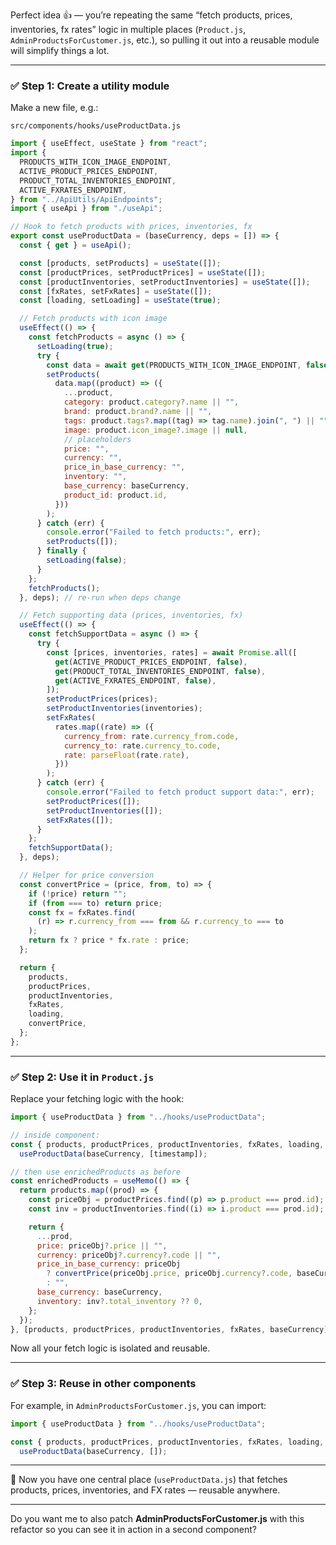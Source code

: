 Perfect idea 👍 — you’re repeating the same “fetch products, prices, inventories, fx rates” logic in multiple places (`Product.js`, `AdminProductsForCustomer.js`, etc.), so pulling it out into a reusable module will simplify things a lot.

---

### ✅ Step 1: Create a utility module

Make a new file, e.g.:

`src/components/hooks/useProductData.js`

```js
import { useEffect, useState } from "react";
import {
  PRODUCTS_WITH_ICON_IMAGE_ENDPOINT,
  ACTIVE_PRODUCT_PRICES_ENDPOINT,
  PRODUCT_TOTAL_INVENTORIES_ENDPOINT,
  ACTIVE_FXRATES_ENDPOINT,
} from "../ApiUtils/ApiEndpoints";
import { useApi } from "./useApi";

// Hook to fetch products with prices, inventories, fx
export const useProductData = (baseCurrency, deps = []) => {
  const { get } = useApi();

  const [products, setProducts] = useState([]);
  const [productPrices, setProductPrices] = useState([]);
  const [productInventories, setProductInventories] = useState([]);
  const [fxRates, setFxRates] = useState([]);
  const [loading, setLoading] = useState(true);

  // Fetch products with icon image
  useEffect(() => {
    const fetchProducts = async () => {
      setLoading(true);
      try {
        const data = await get(PRODUCTS_WITH_ICON_IMAGE_ENDPOINT, false);
        setProducts(
          data.map((product) => ({
            ...product,
            category: product.category?.name || "",
            brand: product.brand?.name || "",
            tags: product.tags?.map((tag) => tag.name).join(", ") || "",
            image: product.icon_image?.image || null,
            // placeholders
            price: "",
            currency: "",
            price_in_base_currency: "",
            inventory: "",
            base_currency: baseCurrency,
            product_id: product.id,
          }))
        );
      } catch (err) {
        console.error("Failed to fetch products:", err);
        setProducts([]);
      } finally {
        setLoading(false);
      }
    };
    fetchProducts();
  }, deps); // re-run when deps change

  // Fetch supporting data (prices, inventories, fx)
  useEffect(() => {
    const fetchSupportData = async () => {
      try {
        const [prices, inventories, rates] = await Promise.all([
          get(ACTIVE_PRODUCT_PRICES_ENDPOINT, false),
          get(PRODUCT_TOTAL_INVENTORIES_ENDPOINT, false),
          get(ACTIVE_FXRATES_ENDPOINT, false),
        ]);
        setProductPrices(prices);
        setProductInventories(inventories);
        setFxRates(
          rates.map((rate) => ({
            currency_from: rate.currency_from.code,
            currency_to: rate.currency_to.code,
            rate: parseFloat(rate.rate),
          }))
        );
      } catch (err) {
        console.error("Failed to fetch product support data:", err);
        setProductPrices([]);
        setProductInventories([]);
        setFxRates([]);
      }
    };
    fetchSupportData();
  }, deps);

  // Helper for price conversion
  const convertPrice = (price, from, to) => {
    if (!price) return "";
    if (from === to) return price;
    const fx = fxRates.find(
      (r) => r.currency_from === from && r.currency_to === to
    );
    return fx ? price * fx.rate : price;
  };

  return {
    products,
    productPrices,
    productInventories,
    fxRates,
    loading,
    convertPrice,
  };
};
```

---

### ✅ Step 2: Use it in `Product.js`

Replace your fetching logic with the hook:

```js
import { useProductData } from "../hooks/useProductData";

// inside component:
const { products, productPrices, productInventories, fxRates, loading, convertPrice } =
  useProductData(baseCurrency, [timestamp]);

// then use enrichedProducts as before
const enrichedProducts = useMemo(() => {
  return products.map((prod) => {
    const priceObj = productPrices.find((p) => p.product === prod.id);
    const inv = productInventories.find((i) => i.product === prod.id);

    return {
      ...prod,
      price: priceObj?.price || "",
      currency: priceObj?.currency?.code || "",
      price_in_base_currency: priceObj
        ? convertPrice(priceObj.price, priceObj.currency?.code, baseCurrency)
        : "",
      base_currency: baseCurrency,
      inventory: inv?.total_inventory ?? 0,
    };
  });
}, [products, productPrices, productInventories, fxRates, baseCurrency]);
```

Now all your fetch logic is isolated and reusable.

---

### ✅ Step 3: Reuse in other components

For example, in `AdminProductsForCustomer.js`, you can import:

```js
import { useProductData } from "../hooks/useProductData";

const { products, productPrices, productInventories, fxRates, loading, convertPrice } =
  useProductData(baseCurrency, []);
```

---

🚀 Now you have one central place (`useProductData.js`) that fetches products, prices, inventories, and FX rates — reusable anywhere.

---

Do you want me to also patch **AdminProductsForCustomer.js** with this refactor so you can see it in action in a second component?
